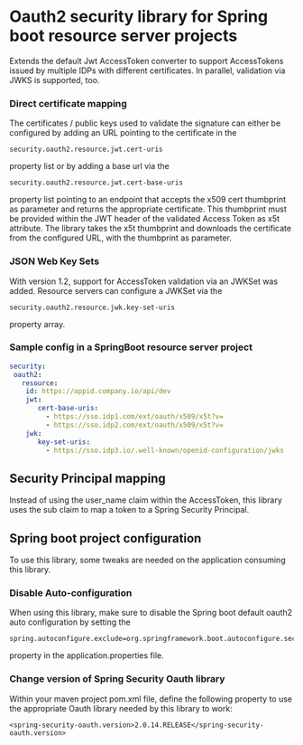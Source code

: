 # Oauth2 security library for Spring boot resource server projects

Extends the default Jwt AccessToken converter to support AccessTokens issued by multiple IDPs with different certificates.
In parallel, validation via JWKS is supported, too.   

### Direct certificate mapping
The certificates / public keys used to validate the signature can either be configured by adding an URL pointing to the certificate in the 

    security.oauth2.resource.jwt.cert-uris 

property list or by adding a base url via the 

    security.oauth2.resource.jwt.cert-base-uris 
    
property list pointing to an endpoint that accepts the x509 cert thumbprint as parameter and returns the appropriate certificate. 
This thumbprint must be provided within the JWT header of the validated Access Token as x5t attribute. The library takes the x5t thumbprint
 and downloads the certificate from the configured URL, with the thumbprint as parameter. 

### JSON Web Key Sets
With version 1.2, support for AccessToken validation via an JWKSet was added.
Resource servers can configure a JWKSet via the 

    security.oauth2.resource.jwk.key-set-uris 

property array.

### Sample config in a SpringBoot resource server project
```yaml
security:
 oauth2:
   resource:
    id: https://appid.company.io/api/dev
    jwt:
       cert-base-uris:
         - https://sso.idp1.com/ext/oauth/x509/x5t?v=
         - https://sso.idp2.com/ext/oauth/x509/x5t?v=
    jwk:
       key-set-uris:
         - https://sso.idp3.io/.well-known/openid-configuration/jwks
```
## Security Principal mapping
Instead of using the user_name claim within the AccessToken, this library uses the sub claim to map a token to a Spring Security Principal.

## Spring boot project configuration
To use this library, some tweaks are needed on the application consuming this library.
### Disable Auto-configuration
When using this library, make sure to disable the Spring boot default oauth2 auto configuration by setting the 

    spring.autoconfigure.exclude=org.springframework.boot.autoconfigure.security.oauth2.OAuth2AutoConfiguration 
   
property in the application.properties file.
### Change version of Spring Security Oauth library
Within your maven project pom.xml file, define the following property to use the appropriate Oauth library needed by this library to work:
 
    <spring-security-oauth.version>2.0.14.RELEASE</spring-security-oauth.version>


